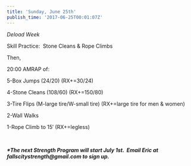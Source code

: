 ```yaml
---
title: 'Sunday, June 25th'
publish_time: '2017-06-25T00:01:07Z'
---
```


*Deload Week*

Skill Practice:  Stone Cleans & Rope Climbs

Then,

20:00 AMRAP of:

5-Box Jumps (24/20) (RX+=30/24)

4-Stone Cleans (108/60) (RX+=150/80)

3-Tire Flips (M-large tire/W-small tire) (RX+=large tire for men &
women)

2-Wall Walks

1-Rope Climb to 15′ (RX+=legless)

 

***\*The next Strength Program will start July 1st.  Email Eric at
fallscitystrength\@gmail.com to sign up.***

 

 

 
